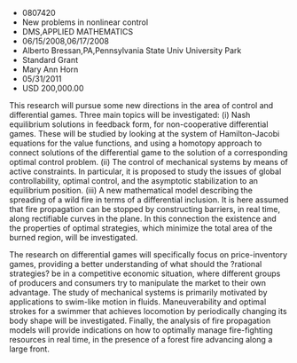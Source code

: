 
* 0807420
* New problems in nonlinear control
* DMS,APPLIED MATHEMATICS
* 06/15/2008,06/17/2008
* Alberto Bressan,PA,Pennsylvania State Univ University Park
* Standard Grant
* Mary Ann Horn
* 05/31/2011
* USD 200,000.00

This research will pursue some new directions in the area of control and
differential games. Three main topics will be investigated: (i) Nash equilibrium
solutions in feedback form, for non-cooperative differential games. These will
be studied by looking at the system of Hamilton-Jacobi equations for the value
functions, and using a homotopy approach to connect solutions of the
differential game to the solution of a corresponding optimal control problem.
(ii) The control of mechanical systems by means of active constraints. In
particular, it is proposed to study the issues of global controllability,
optimal control, and the asymptotic stabilization to an equilibrium position.
(iii) A new mathematical model describing the spreading of a wild fire in terms
of a differential inclusion. It is here assumed that fire propagation can be
stopped by constructing barriers, in real time, along rectifiable curves in the
plane. In this connection the existence and the properties of optimal
strategies, which minimize the total area of the burned region, will be
investigated.

The research on differential games will specifically focus on price-inventory
games, providing a better understanding of what should the ?rational strategies?
be in a competitive economic situation, where different groups of producers and
consumers try to manipulate the market to their own advantage. The study of
mechanical systems is primarily motivated by applications to swim-like motion in
fluids. Maneuverability and optimal strokes for a swimmer that achieves
locomotion by periodically changing its body shape will be investigated.
Finally, the analysis of fire propagation models will provide indications on how
to optimally manage fire-fighting resources in real time, in the presence of a
forest fire advancing along a large front.


